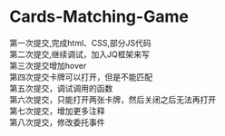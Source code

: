 # Cards-Matching-Game
第一次提交,完成html、CSS,部分JS代码 <br>
第二次提交,继续调试，加入JQ框架来写<br>
第三次提交增加hover<br>
第四次提交卡牌可以打开，但是不能匹配<br>
第五次提交，调试调用的函数<br>
第六次提交，只能打开两张卡牌，然后关闭之后无法再打开<br>
第七次提交，增加更多注释<br>
第八次提交，修改委托事件<br>


  
